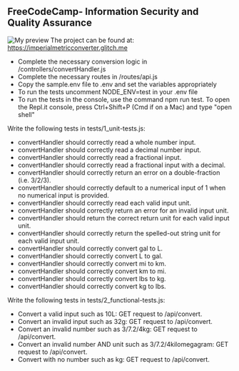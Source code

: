**FreeCodeCamp**- Information Security and Quality Assurance
------
![My preview](https://lh3.googleusercontent.com/Odav0dWTgXukH6yRefLoi0d2SymHbijLxqMgXn8h17_aV7BDoWgPKV24i1LXwvWBtZfAFlwOz6Jnhpswzd8ublf9fsPGPY0uoahAsZzl_J87CzRyGBaboX38QE3quvrMprhPFyt_6A=w2400)
 The project can be found at: https://imperialmetricconverter.glitch.me
 
 - Complete the necessary conversion logic in /controllers/convertHandler.js
 - Complete the necessary routes in /routes/api.js
 - Copy the sample.env file to .env and set the variables appropriately
 - To run the tests uncomment NODE_ENV=test in your .env file
 - To run the tests in the console, use the command npm run test. To open the Repl.it console, press Ctrl+Shift+P (Cmd if on a Mac) and type "open shell"
 
Write the following tests in tests/1_unit-tests.js:

 - convertHandler should correctly read a whole number input.
 - convertHandler should correctly read a decimal number input.
 - convertHandler should correctly read a fractional input.
 - convertHandler should correctly read a fractional input with a decimal.
 - convertHandler should correctly return an error on a double-fraction (i.e. 3/2/3).
 - convertHandler should correctly default to a numerical input of 1 when no numerical input is provided.
 - convertHandler should correctly read each valid input unit.
 - convertHandler should correctly return an error for an invalid input unit.
 - convertHandler should return the correct return unit for each valid input unit.
 - convertHandler should correctly return the spelled-out string unit for each valid input unit.
 - convertHandler should correctly convert gal to L.
 - convertHandler should correctly convert L to gal.
 - convertHandler should correctly convert mi to km.
 - convertHandler should correctly convert km to mi.
 - convertHandler should correctly convert lbs to kg.
 - convertHandler should correctly convert kg to lbs.

Write the following tests in tests/2_functional-tests.js:

 - Convert a valid input such as 10L: GET request to /api/convert.
 - Convert an invalid input such as 32g: GET request to /api/convert.
 - Convert an invalid number such as 3/7.2/4kg: GET request to /api/convert.
 - Convert an invalid number AND unit such as 3/7.2/4kilomegagram: GET request to /api/convert.
 - Convert with no number such as kg: GET request to /api/convert.


